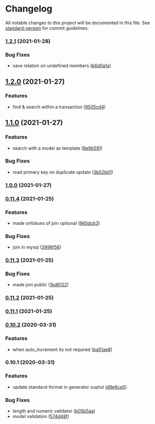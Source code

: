 # Changelog

All notable changes to this project will be documented in this file. See [standard-version](https://github.com/conventional-changelog/standard-version) for commit guidelines.

### [1.2.1](https://github.com/loge5/node-sql-dao/compare/v1.2.0...v1.2.1) (2021-01-28)


### Bug Fixes

* save relation on undefined members ([b6d0a1a](https://github.com/loge5/node-sql-dao/commit/b6d0a1ae4680ac27db1d536ea7338dfc185eeee6))

## [1.2.0](https://github.com/loge5/node-sql-dao/compare/v1.1.0...v1.2.0) (2021-01-27)


### Features

* find & search within a transaction ([9505cd4](https://github.com/loge5/node-sql-dao/commit/9505cd4a7a321f0084891a89ebaa3771b196dd19))

## [1.1.0](https://github.com/loge5/node-sql-dao/compare/v1.0.0...v1.1.0) (2021-01-27)


### Features

* search with a model as template ([8e9b591](https://github.com/loge5/node-sql-dao/commit/8e9b591aa05bbe83a55be194d06a85d74f4d02a1))


### Bug Fixes

* read primary key on duplicate update ([3b52b01](https://github.com/loge5/node-sql-dao/commit/3b52b010e6687865f6cf1d0963d4b3cd576aefac))

### [1.0.0](https://github.com/loge5/node-sql-dao/compare/v0.11.4...v1.0.0) (2021-01-27)

### [0.11.4](https://github.com/loge5/node-sql-dao/compare/v0.11.3...v0.11.4) (2021-01-25)


### Features

* made onValues of join optional ([965dcb3](https://github.com/loge5/node-sql-dao/commit/965dcb32f815fe2eed6dfcb6d171352c6ee4f8cd))


### Bug Fixes

* join in mysql ([3996f56](https://github.com/loge5/node-sql-dao/commit/3996f56f9ab70065761081c01f27054e4137e7c8))

### [0.11.3](https://github.com/loge5/node-sql-dao/compare/v0.11.2...v0.11.3) (2021-01-25)


### Bug Fixes

* made join public ([1bd6122](https://github.com/loge5/node-sql-dao/commit/1bd6122671acd79a61193a166be389c04f4494a5))

### [0.11.2](https://github.com/loge5/node-sql-dao/compare/v0.11.1...v0.11.2) (2021-01-25)

### [0.11.1](https://github.com/loge5/node-sql-dao/compare/v0.11.0...v0.11.1) (2021-01-25)

### [0.10.2](https://github.com/loge5/node-sql-dao/compare/v0.10.1...v0.10.2) (2020-03-31)


### Features

* when auto_increment its not required ([ba51ae8](https://github.com/loge5/node-sql-dao/commit/ba51ae8e1f4e00c2b2c3a6c4feb2ba14845f7259))

### 0.10.1 (2020-03-31)


### Features

* update standard-format in generator ouptut ([d9e6ce5](https://github.com/loge5/node-sql-dao/commit/d9e6ce5568fa8ef7719a81a5374edcc8bcf2b8e5))


### Bug Fixes

* length and numeric validator ([b05b5aa](https://github.com/loge5/node-sql-dao/commit/b05b5aa98efd02a4e4adec7325d37ca79996fb4e))
* model validation ([574d48f](https://github.com/loge5/node-sql-dao/commit/574d48f942420446e33d3398f98b4d8f3c435747))
